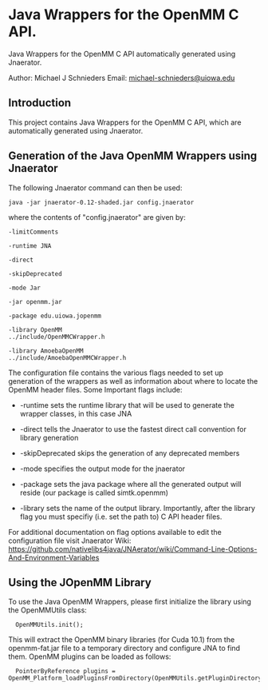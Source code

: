 # Java Wrappers for the OpenMM C API.
Java Wrappers for the OpenMM C API automatically generated using Jnaerator.

Author: Michael J Schnieders
Email: michael-schnieders@uiowa.edu

## Introduction	
This project contains Java Wrappers for the OpenMM C API, which are automatically generated using Jnaerator.

## Generation of the Java OpenMM Wrappers using Jnaerator

The following Jnaerator command can then be used: 

	java -jar jnaerator-0.12-shaded.jar config.jnaerator

where the contents of "config.jnaerator" are given by:

	-limitComments

	-runtime JNA

	-direct

	-skipDeprecated

	-mode Jar

	-jar openmm.jar

	-package edu.uiowa.jopenmm

	-library OpenMM
	../include/OpenMMCWrapper.h

	-library AmoebaOpenMM
	../include/AmoebaOpenMMCWrapper.h

The configuration file contains the various flags needed to set up generation of the wrappers as well as information about where to locate the OpenMM header files. Some Important flags include:

* -runtime sets the runtime library that will be used to generate the wrapper classes, in this case JNA

* -direct tells the Jnaerator to use the fastest direct call convention for library generation

* -skipDeprecated skips the generation of any deprecated members

* -mode specifies the output mode for the jnaerator

* -package sets the java package where all the generated output will reside (our package is called simtk.openmm)

* -library sets the name of the output library. Importantly, after the library flag you must specifiy (i.e. set the path to) C API header files.

For additional documentation on flag options available to edit the configuration file visit Jnaerator Wiki:
https://github.com/nativelibs4java/JNAerator/wiki/Command-Line-Options-And-Environment-Variables

## Using the JOpenMM Library

To use the Java OpenMM Wrappers, please first initialize the library using the OpenMMUtils class:
	
      OpenMMUtils.init();

This will extract the OpenMM binary libraries (for Cuda 10.1) from the openmm-fat.jar file to a temporary directory and configure JNA to find them. OpenMM plugins can be loaded as follows:

      PointerByReference plugins = OpenMM_Platform_loadPluginsFromDirectory(OpenMMUtils.getPluginDirectory());

